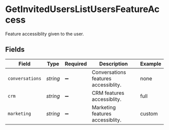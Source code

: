 # GetInvitedUsersListUsersFeatureAccess

Feature accessiblity given to the user.


## Fields

| Field                                | Type                                 | Required                             | Description                          | Example                              |
| ------------------------------------ | ------------------------------------ | ------------------------------------ | ------------------------------------ | ------------------------------------ |
| `conversations`                      | *string*                             | :heavy_minus_sign:                   | Conversations features accessiblity. | none                                 |
| `crm`                                | *string*                             | :heavy_minus_sign:                   | CRM features accessiblity.           | full                                 |
| `marketing`                          | *string*                             | :heavy_minus_sign:                   | Marketing features accessiblity.     | custom                               |